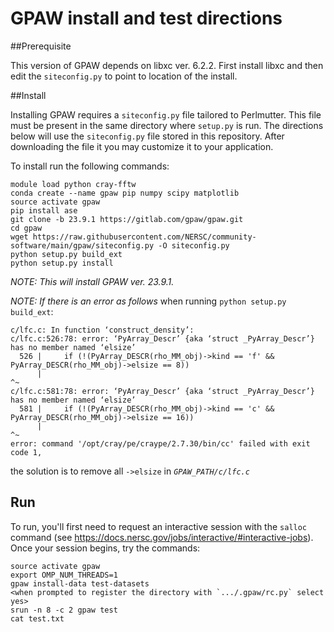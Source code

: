 # GPAW install and test directions

##Prerequisite

This version of GPAW depends on libxc ver. 6.2.2. First install libxc
and then edit the `siteconfig.py` to point to location of the install.

##Install

Installing GPAW requires a `siteconfig.py` file tailored to Perlmutter.
This file must be present in the same directory where `setup.py` is run.
The directions below will use the `siteconfig.py` file stored in this
repository. After downloading the file it you may customize it to your
application.

To install run the following commands:

```
module load python cray-fftw
conda create --name gpaw pip numpy scipy matplotlib
source activate gpaw
pip install ase
git clone -b 23.9.1 https://gitlab.com/gpaw/gpaw.git
cd gpaw
wget https://raw.githubusercontent.com/NERSC/community-software/main/gpaw/siteconfig.py -O siteconfig.py
python setup.py build_ext
python setup.py install
```

*NOTE: This will install GPAW ver. 23.9.1.*

*NOTE: If there is an error as follows* when running `python setup.py build_ext`:
```
c/lfc.c: In function ‘construct_density’:
c/lfc.c:526:78: error: ‘PyArray_Descr’ {aka ‘struct _PyArray_Descr’} has no member named ‘elsize’
  526 |     if (!(PyArray_DESCR(rho_MM_obj)->kind == 'f' && PyArray_DESCR(rho_MM_obj)->elsize == 8))
      |                                                                              ^~
c/lfc.c:581:78: error: ‘PyArray_Descr’ {aka ‘struct _PyArray_Descr’} has no member named ‘elsize’
  581 |     if (!(PyArray_DESCR(rho_MM_obj)->kind == 'c' && PyArray_DESCR(rho_MM_obj)->elsize == 16))
      |                                                                              ^~
error: command '/opt/cray/pe/craype/2.7.30/bin/cc' failed with exit code 1,
```
the solution is to remove all `->elsize` in *`GPAW_PATH/c/lfc.c`*


## Run
To run, you'll first need to request an interactive session with the `salloc`
command (see https://docs.nersc.gov/jobs/interactive/#interactive-jobs). Once your
session begins, try the commands:

```
source activate gpaw
export OMP_NUM_THREADS=1
gpaw install-data test-datasets
<when prompted to register the directory with `.../.gpaw/rc.py` select yes>
srun -n 8 -c 2 gpaw test
cat test.txt
```
